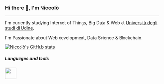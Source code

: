 ### Hi there 👋, I'm Niccolò
---
I'm currently studying Internet of Things, Big Data & Web at [Università degli studi di Udine](https://www.uniud.it/it).

I'm Passionate about Web development, Data Science & Blockchain.

[![Niccolò's GitHub stats](https://github-readme-stats.vercel.app/api?username=ocintnaf&show_icons=true&theme=gruvbox)](https://github.com/anuraghazra/github-readme-stats)
##### Languages and tools
<img src="https://raw.githubusercontent.com/ConsenSysMesh/solidity-logo/master/solidity-logo.svg" width="36">
